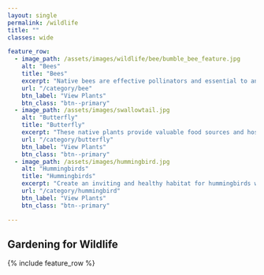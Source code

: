 ```yaml
---
layout: single
permalink: /wildlife
title: ""
classes: wide

feature_row:
  - image_path: /assets/images/wildlife/bee/bumble_bee_feature.jpg
    alt: "Bees"
    title: "Bees"
    excerpt: "Native bees are effective pollinators and essential to any flourishing garden."
    url: "/category/bee"
    btn_label: "View Plants"
    btn_class: "btn--primary"
  - image_path: /assets/images/swallowtail.jpg
    alt: "Butterfly"
    title: "Butterfly"
    excerpt: "These native plants provide valuable food sources and host plants for butterflies."
    url: "/category/butterfly"
    btn_label: "View Plants"
    btn_class: "btn--primary"
  - image_path: /assets/images/hummingbird.jpg
    alt: "Hummingbirds"
    title: "Hummingbirds"
    excerpt: "Create an inviting and healthy habitat for hummingbirds with these native plants."
    url: "/category/hummingbird"
    btn_label: "View Plants"
    btn_class: "btn--primary"

---
```


<h2>Gardening for Wildlife</h2> 

{% include feature_row %}




